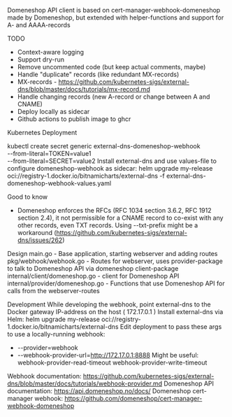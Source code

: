 
 Domeneshop API client is based on cert-manager-webhook-domeneshop made by Domeneshop, but extended with helper-functions and support for A- and AAAA-records

TODO
* Context-aware logging
* Support dry-run
* Remove uncommented code (but keep actual comments, maybe)
* Handle "duplicate" records (like redundant MX-records)
* MX-records - https://github.com/kubernetes-sigs/external-dns/blob/master/docs/tutorials/mx-record.md
* Handle changing records (new A-record or change between A and CNAME)
* Deploy locally as sidecar
* Github actions to publish image to ghcr

Kubernetes Deployment

kubectl create secret generic external-dns-domeneshop-webhook \
  --from-literal=TOKEN=value1 \
  --from-literal=SECRET=value2
Install external-dns and use values-file to configure domeneshop-webhook as sidecar:
helm upgrade my-release oci://registry-1.docker.io/bitnamicharts/external-dns -f external-dns-domeneshop-webhook-values.yaml 

Good to know
* Domeneshop enforces the RFCs (RFC 1034 section 3.6.2, RFC 1912 section 2.4), it not permissible for a CNAME record to co-exist with any other records, even TXT records. Using --txt-prefix might be a workaround (https://github.com/kubernetes-sigs/external-dns/issues/262)

Design
main.go - Base application, starting webserver and adding routes
pkg/webhook/webhook.go - Routes for webserver, uses provider-package to talk to Domeneshop API via domeneshop client-package
internal/client/domeneshop.go - client for Domeneshop API
internal/provider/domeneshop.go - Functions that use Domeneshop API for calls from the webserver-routes

Development
While developing the webhook, point external-dns to the Docker gateway IP-address on the host ( 172.17.0.1 )
Install external-dns via Helm: 
  helm upgrade my-release oci://registry-1.docker.io/bitnamicharts/external-dns
Edit deployment to pass these args to use a locally-running webhook:
- --provider=webhook
- --webhook-provider-url=http://172.17.0.1:8888
Might be useful:
webhook-provider-read-timeout
webhook-provider-write-timeout

Webhook documentation: https://github.com/kubernetes-sigs/external-dns/blob/master/docs/tutorials/webhook-provider.md
Domeneshop API documentation: https://api.domeneshop.no/docs/
Domeneshop cert-manager webhook: https://github.com/domeneshop/cert-manager-webhook-domeneshop